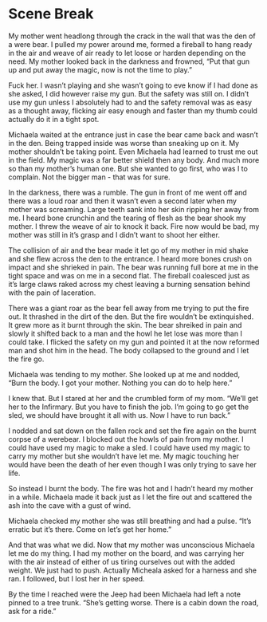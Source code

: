 # Scene Break

My mother went headlong through the crack in the wall that was the den of a were bear. I pulled my power around me, formed a fireball to hang ready in the air and weave of air ready to let loose or harden depending on the need. My mother looked back in the darkness and frowned, “Put that gun up and put away the magic, now is not the time to play.”

Fuck her. I wasn’t playing and she wasn’t going to eve know if I had done as she asked, I did however raise my gun. But the safety was still on. I didn’t use my gun unless I absolutely had to and the safety removal was as easy as a thought away, flicking air easy enough and faster than my thumb could actually do it in a tight spot.

Michaela waited at the entrance just in case the bear came back and wasn’t in the den. Being trapped inside was worse than sneaking up on it. My mother shouldn’t be taking point. Even Michaela had learned to trust me out in the field. My magic was a far better shield then any body. And much more so than my mother’s human one. But she wanted to go first, who was I to complain. Not the bigger man - that was for sure.

In the darkness, there was a rumble. The gun in front of me went off and there was a loud roar and then it wasn’t even a second later when my mother was screaming. Large teeth sank into her skin ripping her away from me. I heard bone crunchin and the tearing of flesh as the bear shook my mother. I threw the weave of air to knock it back. Fire now would be bad, my mother was still in it’s grasp and I didn’t want to shoot her either.

The collision of air and the bear made it let go of my mother in mid shake and she flew across the den to the entrance. I heard more bones crush on impact and she shrieked in pain. The bear was running full bore at me in the tight space and was on me in a second flat. The fireball coalesced just as it’s large claws raked across my chest leaving a burning sensation behind with the pain of laceration.

There was a giant roar as the bear fell away from me trying to put the fire out. It thrashed in the dirt of the den. But the fire wouldn’t be extinquished. It grew more as it burnt through the skin. The bear shreiked in pain and slowly it shifted back to a man and the howl he let lose was more than I could take. I flicked the safety on my gun and pointed it at the now reformed man and shot him in the head. The body collapsed to the ground and I let the fire go.

Michaela was tending to my mother. She looked up at me and nodded, “Burn the body. I got your mother. Nothing you can do to help here.”

I knew that. But I stared at her and the crumbled form of my mom. “We’ll get her to the Infirmary. But you have to finish the job. I’m going to go get the sled, we should have brought it all with us. Now I have to run back.”

I nodded and sat down on the fallen rock and set the fire again on the burnt corpse of a werebear. I blocked out the howls of pain from my mother. I could have used my magic to make a sled. I could have used my magic to carry my mother but she wouldn’t have let me. My magic touching her would have been the death of her even though I was only trying to save her life.

So instead I burnt the body. The fire was hot and I hadn’t heard my mother in a while. Michaela made it back just as I let the fire out and scattered the ash into the cave with a gust of wind.

Michaela checked my mother she was still breathing and had a pulse. “It’s erratic but it’s there. Come on let’s get her home.”

And that was what we did. Now that my mother was unconscious Michaela let me do my thing. I had my mother on the board, and was carrying her with the air instead of either of us tiring ourselves out with the added weight. We just had to push. Actually Micheala asked for a harness and she ran. I followed, but I lost her in her speed.

By the time I reached were the Jeep had been Michaela had left a note pinned to a tree trunk. “She’s getting worse. There is a cabin down the road, ask for a ride.”

